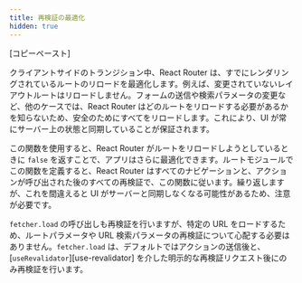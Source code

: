 ```yaml
---
title: 再検証の最適化
hidden: true
---
```


[コピーペースト]

クライアントサイドのトランジション中、React Router は、すでにレンダリングされているルートのリロードを最適化します。例えば、変更されていないレイアウトルートはリロードしません。フォームの送信や検索パラメータの変更など、他のケースでは、React Router はどのルートをリロードする必要があるかを知らないため、安全のためにすべてをリロードします。これにより、UI が常にサーバー上の状態と同期していることが保証されます。

この関数を使用すると、React Router がルートをリロードしようとしているときに `false` を返すことで、アプリはさらに最適化できます。ルートモジュールでこの関数を定義すると、React Router はすべてのナビゲーションと、アクションが呼び出された後のすべての再検証で、この関数に従います。繰り返しますが、これを間違えると UI がサーバーと同期しなくなる可能性があるため、注意が必要です。

`fetcher.load` の呼び出しも再検証を行いますが、特定の URL をロードするため、ルートパラメータや URL 検索パラメータの再検証について心配する必要はありません。`fetcher.load` は、デフォルトではアクションの送信後と、[`useRevalidator`][use-revalidator] を介した明示的な再検証リクエスト後にのみ再検証を行います。

